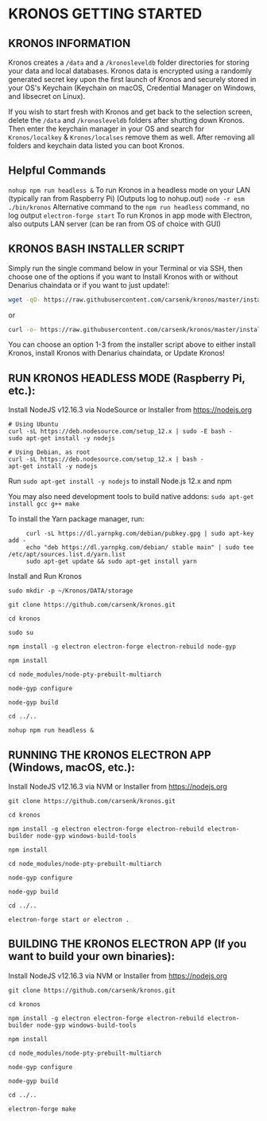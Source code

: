 # KRONOS GETTING STARTED

KRONOS INFORMATION
-----------------
Kronos creates a `/data` and a `/kronosleveldb` folder directories for storing your data and local databases. Kronos data is encrypted using a randomly generated secret key upon the first launch of Kronos and securely stored in your OS's Keychain (Keychain on macOS, Credential Manager on Windows, and libsecret on Linux).

If you wish to start fresh with Kronos and get back to the selection screen, delete the `/data` and `/kronosleveldb` folders after shutting down Kronos. Then enter the keychain manager in your OS and search for `Kronos/localkey` & `Kronos/localses` remove them as well. After removing all folders and keychain data listed you can boot Kronos.

Helpful Commands
-----------------
`nohup npm run headless &` To run Kronos in a headless mode on your LAN (typically ran from Raspberry Pi) (Outputs log to nohup.out)
`node -r esm ./bin/kronos` Alternative command to the `npm run headless` command, no log output
`electron-forge start` To run Kronos in app mode with Electron, also outputs LAN server (can be ran from OS of choice with GUI)

KRONOS BASH INSTALLER SCRIPT
-----------------
Simply run the single command below in your Terminal or via SSH, then choose one of the options if you want to Install Kronos with or without Denarius chaindata or if you want to just update!:

```bash
wget -qO- https://raw.githubusercontent.com/carsenk/kronos/master/installkronos.sh | bash
```
or
```bash
curl -o- https://raw.githubusercontent.com/carsenk/kronos/master/installkronos.sh | bash
```

You can choose an option 1-3 from the installer script above to either install Kronos, install Kronos with Denarius chaindata, or Update Kronos!

RUN KRONOS HEADLESS MODE (Raspberry Pi, etc.):
-----------------
Install NodeJS v12.16.3 via NodeSource or Installer from https://nodejs.org

```
# Using Ubuntu
curl -sL https://deb.nodesource.com/setup_12.x | sudo -E bash -
sudo apt-get install -y nodejs

# Using Debian, as root
curl -sL https://deb.nodesource.com/setup_12.x | bash -
apt-get install -y nodejs
```
Run `sudo apt-get install -y nodejs` to install Node.js 12.x and npm

You may also need development tools to build native addons:
`sudo apt-get install gcc g++ make`

To install the Yarn package manager, run:
```
     curl -sL https://dl.yarnpkg.com/debian/pubkey.gpg | sudo apt-key add -
     echo "deb https://dl.yarnpkg.com/debian/ stable main" | sudo tee /etc/apt/sources.list.d/yarn.list
     sudo apt-get update && sudo apt-get install yarn
```

Install and Run Kronos
```
sudo mkdir -p ~/Kronos/DATA/storage

git clone https://github.com/carsenk/kronos.git

cd kronos

sudo su

npm install -g electron electron-forge electron-rebuild node-gyp

npm install

cd node_modules/node-pty-prebuilt-multiarch

node-gyp configure

node-gyp build

cd ../..

nohup npm run headless &
```


RUNNING THE KRONOS ELECTRON APP (Windows, macOS, etc.):
-----------------
Install NodeJS v12.16.3 via NVM or Installer from https://nodejs.org
```
git clone https://github.com/carsenk/kronos.git

cd kronos

npm install -g electron electron-forge electron-rebuild electron-builder node-gyp windows-build-tools

npm install

cd node_modules/node-pty-prebuilt-multiarch

node-gyp configure

node-gyp build

cd ../..

electron-forge start or electron .
```

BUILDING THE KRONOS ELECTRON APP (If you want to build your own binaries):
-----------------
Install NodeJS v12.16.3 via NVM or Installer from https://nodejs.org
```
git clone https://github.com/carsenk/kronos.git

cd kronos

npm install -g electron electron-forge electron-rebuild electron-builder node-gyp windows-build-tools

npm install

cd node_modules/node-pty-prebuilt-multiarch

node-gyp configure

node-gyp build

cd ../..

electron-forge make
```